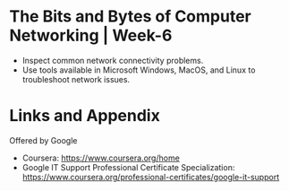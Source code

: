 # The Bits and Bytes of Computer Networking | Week-6

* Inspect common network connectivity problems.
* Use tools available in Microsoft Windows, MacOS, and Linux to troubleshoot network issues.


Links and Appendix
========================================================
Offered by Google


- Coursera: https://www.coursera.org/home
- Google IT Support Professional Certificate Specialization: https://www.coursera.org/professional-certificates/google-it-support
